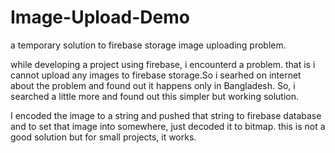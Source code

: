 # Image-Upload-Demo
a temporary solution to firebase storage image uploading problem.

while developing a project using firebase, i encounterd a problem. that is i cannot upload any images to 
firebase storage.So i searhed on internet about the problem and found out
it happens only in Bangladesh. So, i searched a little more and found out this simpler but working solution.

I encoded the image to a string and pushed that string to firebase database and to set that image into somewhere,
just decoded it to bitmap. this is not a good solution but for small projects, it works.
